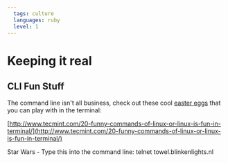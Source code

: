 ```yaml
---
  tags: culture 
  languages: ruby
  level: 1
---
```


# Keeping it real

## CLI Fun Stuff

The command line isn't all business, check out these cool [easter eggs](http://gizmodo.com/a-brief-history-of-easter-eggs-in-tech-5900026) that you can play with in the terminal:

[http://www.tecmint.com/20-funny-commands-of-linux-or-linux-is-fun-in-terminal/](http://www.tecmint.com/20-funny-commands-of-linux-or-linux-is-fun-in-terminal/)

Star Wars - Type this into the command line: telnet towel.blinkenlights.nl